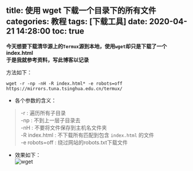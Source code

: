 title: 使用 wget 下载一个目录下的所有文件
categories: 教程
tags: [下载工具]
date: 2020-04-21 14:28:00
toc: true
---
**今天想要下载清华源上的`Termux`源到本地，使用`wget`却只是下载了一个index.html**  
**于是我就参考资料，写此博客以记录**  
<!-- more -->
方法如下：
```
wget -r -np -nH -R index.html* -e robots=off https://mirrors.tuna.tsinghua.edu.cn/termux/
```
- 各个参数的含义：

>-r : 遍历所有子目录  
-np : 不到上一层子目录去  
-nH : 不要将文件保存到主机名文件夹  
-R index.html : 不下载所有匹配到包含 `index.html` 的文件  
-e robots=off : 绕过网站的robots.txt下载文件
- 效果如下：  
![wget](https://pan.johnsonran.cn/AliDrive/Blog-IMG/DL-Site/wget.png)